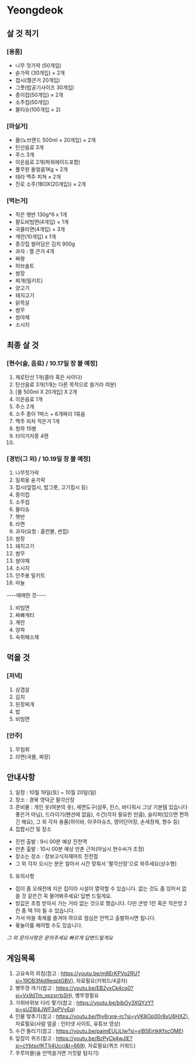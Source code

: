 # Yeongdeok
## 살 것 적기
### [용품]
- 나무 젓가락 (50개입)
- 숟가락 (30개입) × 2개
- 접시(젤큰거 20개입)
- 그릇(밥공기사이즈 30개입)
- 종이컵(50개입) × 2개
- 소주컵(50개입)
- 물티슈(100개입 × 2)

### [마실거]
- 물(노브랜드 500ml × 20개입) × 2개
- 탄산음료 3개
- 주스 3개
- 이온음료 2개(파워에이드포함)
- 풀무원 돌얼음1Kg × 2개
- 테라 맥주 피쳐 × 2개
- 진로 소주(1BOX(20개입)) × 2개

### [먹는거]
- 작은 햇반 130g*6 x 1개
- 팔도비빔면(4개입) × 1개
- 국물라면(4개입) × 3개
- 계란(10개입) x 1개
- 종갓집 썰어담은 김치 900g
- 과자 : 젤 큰거 4개
- 짜왕
- 허브솔트
- 쌈장
- 찌개(밀키트)
- 양고기
- 돼지고기
- 닭목살
- 쌈무
- 쌈야채
- 소시지

## 최종 살 것
### [현수(술, 음료) / 10.17일 장 볼 예정]
1. 제로탄산 1개(콜라 혹은 사이다)
2. 탄산음료 3개(1개는 다른 목적으로 쓸거라 여분)
3. [물 500ml X 20개입] X 2개
4. 이온음료 1개
5. 주스 2개
6. 소주 종이 1박스 + 6개짜리 1묶음
7. 맥주 피처 작은거 1개
8. 청하 15병
9. 타이거자몽 4캔
10. 

### [경빈(그 외) / 10.19일 장 볼 예정]
1. 나무젓가락
2. 일회용 숟가락
3. 접시(앞접시, 밥그릇, 고기접시 등)
4. 종이컵
5. 소주컵
6. 물티슈
7. 햇반
8. 라면
9. 과자(요청 : 홈런볼, 썬칩)
10. 쌈장
11. 돼지고기
12. 쌈무
13. 쌈야채
14. 소시지
15. 안주용 밀키트
16. 마늘

   ----애매한 것----
1. 비빔면
2. 짜빠게티
3. 계란
4. 양파
5. 숙취해소제


## 먹을 것
### [저녁]
1. 삼겹살
2. 김치
3. 된장찌개
4. 밥
5. 비빔면
### [안주]
1. 무침회
2. 라면(국물, 짜장)


## 안내사항
1. 일정 : 10월 19일(토) ~ 10월 20일(일)
2. 장소 : 경북 영덕군 팔각산장
3. 준비물 : 개인 옷(여분의 옷), 세면도구(샴푸, 린스, 바디워시 그냥 기본템 있습니다 좋은거 아님), 드라이기(펜션에 없음), 수건(각자 필요한 만큼), 슬리퍼(있으면 편하긴 해요), 그 외 각자 용품(하이바, 아쿠아슈즈, 영어단어장, 손세정제, 향수 등)
4. 집합시간 및 장소
- 진천 출발 : 9시 00분 예상 진천역
- 만촌 출발 : 10시 00분 예상 만촌 근처(아닐시 현수씨가 조정)
- 장소는 장소 : 장보고식자재마트 진천점
- 그 외 각자 오시는 분은 알아서 시간 맞춰서 '팔각산장'으로 와주세요(상수형)
5. 유의사항
- 집이 좀 오래전에 지은 집이라 시설이 열악할 수 있습니다. 없는 것도 좀 있어서 없을 것 같은건 꼭 물어봐주세요! 답변 드릴게요.
- 방값은 초청 받아서 가는 거라 없는 것으로 했습니다. 다만 큰방 1칸 혹은 작은방 2칸 중 택 1이 될 수 있습니다.
- 가서 마을 축제를 즐겨야 하므로 점심은 안먹고 출발하시면 됩니다.
- 윷놀이를 해야할 수도 있습니다.

*그 외 문의사항은 문의주세요 빠르게 답변드릴게요*

## 게임목록
1. 고요속의 외침(참고 : https://youtu.be/m8ErKPVo2RU?si=19DB3Njd9eqptGBV), 자료필요(키워드/4글자)
2. 병뚜껑 까기(참고 : https://youtu.be/EB2yxCk4cq0?si=Vx9dTm_ypzxrrbSH), 병뚜껑필요
3. 가위바위보 다리 찢기(참고 : https://youtu.be/bibOy3XQYzY?si=sUZ8l4JWF3xPVyEq)
4. 인물 맞추기(참고 : https://youtu.be/fhy6rxre-rc?si=yVK8Op00r8xU6HXZ), 자료필요(사람 얼굴 : 인터넷 사이트, 유튜브 영상)
5. 수건 돌리기(참고 : https://youtu.be/paimEULjLIw?si=yIB5EirtkKfxcOME)
6. 앞잡이 퀴즈(참고 : https://youtu.be/BzPyCk4wJIE?si=cYbtsxfKT1i4Ucci&t=669), 자료필요(퀴즈 키워드)
7. 주루마블(술 안먹을거면 거짓말 탐지기)
